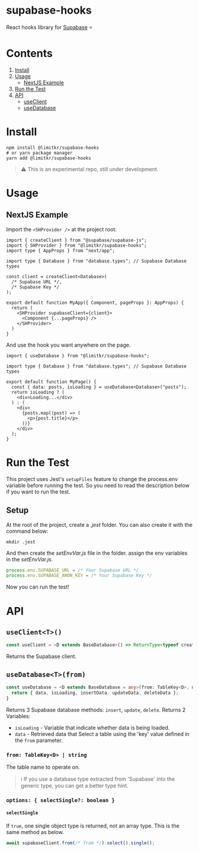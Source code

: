 # supabase-hooks

React hooks library for [Supabase](https://github.com/supabase/supabase) ⭐

# Contents
1. [Install](#install)
2. [Usage](#usage)
   - [NextJS Example](#nextjs-example)
3. [Run the Test](#run-the-test)
4. [API](#api)
    - [useClient](#useclientt)
    - [useDatabase](#usedatabasetfrom)

# Install

```shell
npm install @limitkr/supabase-hooks
# or yarn package manager
yarn add @limitkr/supabase-hooks
```

> :warning: This is an experimental repo, still under development.

# Usage

## NextJS Example

Import the `<SHProvider />` at the project root:

```tsx
import { createClient } from "@supabase/supabase-js";
import { SHProvider } from "@limitkr/supabase-hooks";
import type { AppProps } from "next/app";

import type { Database } from "database.types"; // Supabase Database types

const client = createClient<Database>(
  /* Supabase URL */,
  /* Supabase Key */
);

export default function MyApp({ Component, pageProps }: AppProps) {
  return (
    <SHProvider supabaseClient={client}>
      <Component {...pageProps} />
    </SHProvider>
  )
}
```

And use the hook you want anywhere on the page.

```tsx
import { useDatabase } from "@limitkr/supabase-hooks";

import type { Database } from "database.types"; // Supabase Database types

export default function MyPage() {
  const { data: posts, isLoading } = useDatabase<Database>("posts");
  return isLoading ? (
    <div>Loading...</div>
  ) : (
    <div>
      {posts.map((post) => (
        <p>{post.title}</p>
      ))}
    </div>
  );
}

```

# Run the Test

This project uses Jest's `setupFiles` feature to change the process.env variable before running the test. So you need to
read the description below if you want to run the test.

## Setup

At the root of the project, create a *.jest* folder. You can also create it with the command below:

```shell
mkdir .jest
```
And then create the *setEnvVar.js* file in the folder. assign the env variables in the *setEnvVar.js*.

```ts
process.env.SUPABASE_URL = /* Your Supabase URL */
process.env.SUPABASE_ANON_KEY = /* Your Supabase Key */
```

Now you can run the test!

# API

## `useClient<T>()`

```ts
const useClient = <D extends BaseDatabase>() => ReturnType<typeof createClient<D>>;
```
Returns the Supabase client.

## `useDatabase<T>(from)`
```ts
const useDatabase = <D extends BaseDatabase = any>(from: TableKey<D>, options: { selectSingle?: boolean }) => {
  return { data, isLoading, insertData, updateData, deleteData };
}
```
Returns 3 Supabase database methods: `insert`, `update`, `delete`. Returns 2 Variables: 

- `isLoading` - Variable that indicate whether data is being loaded.
- `data` - Retrieved data that Select a table using the 'key' value defined in the `from` parameter.

### `from: TableKey<D> | string`
The table name to operate on.
> :information_source: If you use a database type extracted from 'Supabase' into the generic type, you can get a better type hint.

### `options: { selectSingle?: boolean }`
#### `selectSingle`
If `true`, one single object type is returned, not an array type. This is the same method as below.
```ts
await supabaseClient.from(/* from */).select().single();
```
